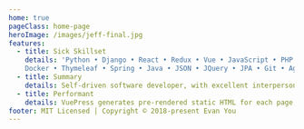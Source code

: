 ```yaml
---
home: true
pageClass: home-page
heroImage: /images/jeff-final.jpg
features:
  - title: Sick Skillset
    details: 'Python • Django • React • Redux • Vue • JavaScript • PHP • SQL • HTML5/CSS • TDD • OOP •
    Docker • Thymeleaf • Spring • Java • JSON • JQuery • JPA • Git • Agile'
  - title: Summary
    details: Self-driven software developer, with excellent interpersonal skills, outstanding work ethic, and proof-based problem-solving capabilities. Recognized team player seeking to leverage Java knowledge for software consulting work, helping companies become more efficient in their technological efforts.
  - title: Performant
    details: VuePress generates pre-rendered static HTML for each page, and runs as an SPA once a page is loaded.
footer: MIT Licensed | Copyright © 2018-present Evan You
---
```

